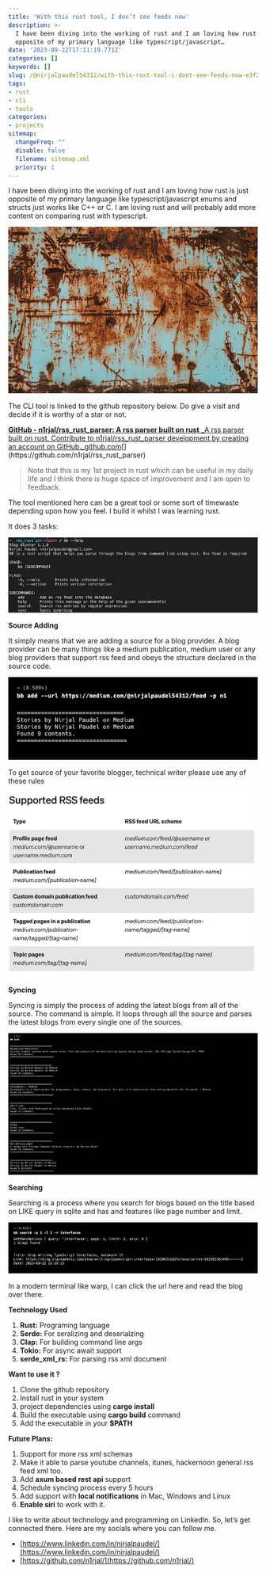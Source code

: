 ```yaml
---
title: 'With this rust tool, I don’t see feeds now'
description: >-
  I have been diving into the working of rust and I am loving how rust is just
  opposite of my primary language like typescript/javascript…
date: '2023-09-22T17:11:19.771Z'
categories: []
keywords: []
slug: /@nirjalpaudel54312/with-this-rust-tool-i-dont-see-feeds-now-e3f2d013ea80
tags:
- rust
- cli
- tools
categories:
- projects
sitemap:
  changeFreq: ""
  disable: false
  filename: sitemap.xml
  priority: 1
---
```


I have been diving into the working of rust and I am loving how rust is just opposite of my primary language like typescript/javascript enums and structs just works like C++ or C. I am loving rust and will probably add more content on comparing rust with typescript.

![](img/0__y7ZNpVAJJVr3NSjX.webp)

The CLI tool is linked to the github repository below. Do give a visit and decide if it is worthy of a star or not.

[**GitHub - n1rjal/rss\_rust\_parser: A rss parser built on rust**
_A rss parser built on rust. Contribute to n1rjal/rss\_rust\_parser development by creating an account on GitHub._github.com](https://github.com/n1rjal/rss_rust_parser "https://github.com/n1rjal/rss_rust_parser")[](https://github.com/n1rjal/rss_rust_parser)

> Note that this is my 1st project in rust which can be useful in my daily life and I think there is huge space of improvement and I am open to feedback.

The tool mentioned here can be a great tool or some sort of timewaste depending upon how you feel. I build it whilst I was learning rust.

It does 3 tasks:

![](img/1__fi7lgy9oI76FbMZOzsHIZw.webp)

**Source Adding**

It simply means that we are adding a source for a blog provider. A blog provider can be many things like a medium publication, medium user or any blog providers that support rss feed and obeys the structure declared in the source code.

![](img/1__M4UXD3zy04G6E1OWtOUS3A.webp)

To get source of your favorite blogger, technical writer please use any of these rules

![](img/1__SQhkgMEkJQOOIQk8qgDXwA.webp)

**Syncing**

Syncing is simply the process of adding the latest blogs from all of the source. The command is simple. It loops through all the source and parses the latest blogs from every single one of the sources.

![](img/1__2xgB__loOnQeNcqouZPGgGA.webp)

**Searching**

Searching is a process where you search for blogs based on the title based on LIKE query in sqlite and has and features like page number and limit.

![](img/1__6AVdBNuVPpGB2YvnptErGw.webp)

In a modern terminal like warp, I can click the url here and read the blog over there.

**Technology Used**

1.  **Rust:** Programing language
2.  **Serde:** For seralizing and deserialzing
3.  **Clap:** For building command line args
4.  **Tokio:** For async await support
5.  **serde_xml_rs:** For parsing rss xml document

**Want to use it ?**

1.  Clone the github repository
2.  Install rust in your system
3.  project dependencies using **cargo install**
4.  Build the executable using **cargo build** command
5.  Add the executable in your **$PATH**

**Future Plans:**

1.  Support for more rss xml schemas
2.  Make it able to parse youtube channels, itunes, hackernoon general rss feed xml too.
3.  Add **axum based rest api** support
4.  Schedule syncing process every 5 hours
5.  Add support with **local notifications** in Mac, Windows and Linux
6.  **Enable siri** to work with it.

I like to write about technology and programming on LinkedIn. So, let’s get connected there. Here are my socials where you can follow me.

 - [https://www.linkedin.com/in/nirjalpaudel/](https://www.linkedin.com/in/nirjalpaudel/)
 - [https://github.com/n1rjal/](https://github.com/n1rjal/)
